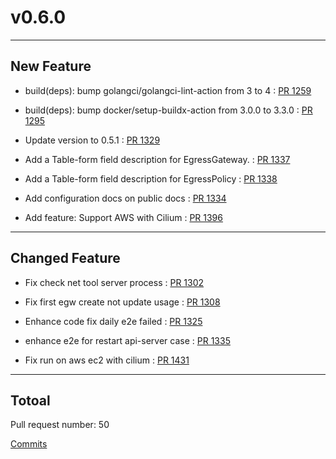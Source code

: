 
# v0.6.0

***

## New Feature

* build(deps): bump golangci/golangci-lint-action from 3 to 4 : [PR 1259](https://github.com/spidernet-io/egressgateway/pull/1259)

* build(deps): bump docker/setup-buildx-action from 3.0.0 to 3.3.0 : [PR 1295](https://github.com/spidernet-io/egressgateway/pull/1295)

* Update version to 0.5.1 : [PR 1329](https://github.com/spidernet-io/egressgateway/pull/1329)

* Add a Table-form field description for EgressGateway. : [PR 1337](https://github.com/spidernet-io/egressgateway/pull/1337)

* Add a Table-form field description for EgressPolicy : [PR 1338](https://github.com/spidernet-io/egressgateway/pull/1338)

* Add configuration docs on public docs : [PR 1334](https://github.com/spidernet-io/egressgateway/pull/1334)

* Add feature: Support AWS with Cilium : [PR 1396](https://github.com/spidernet-io/egressgateway/pull/1396)



***

## Changed Feature

* Fix check net tool server process : [PR 1302](https://github.com/spidernet-io/egressgateway/pull/1302)

* Fix first egw create not update usage : [PR 1308](https://github.com/spidernet-io/egressgateway/pull/1308)

* Enhance code fix daily e2e failed : [PR 1325](https://github.com/spidernet-io/egressgateway/pull/1325)

* enhance e2e for restart api-server case : [PR 1335](https://github.com/spidernet-io/egressgateway/pull/1335)

* Fix run on aws ec2 with cilium : [PR 1431](https://github.com/spidernet-io/egressgateway/pull/1431)



***

## Totoal 

Pull request number: 50

[ Commits ](https://github.com/spidernet-io/egressgateway/compare/v0.5.0...v0.6.0)
